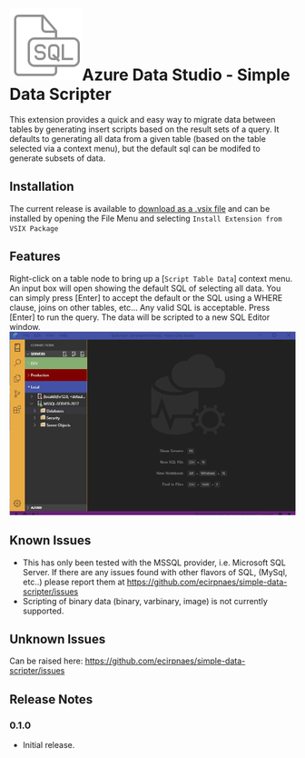 # ![Feature](images/logo.png)Azure Data Studio - Simple Data Scripter

This extension provides a quick and easy way to migrate data between tables by generating insert scripts based on the result sets of a query. It defaults to generating all data from a given table (based on the table selected via a context menu), but the default sql can be modifed to generate subsets of data.

## Installation

The current release is available to [download as a .vsix file](https://github.com/ecirpnaes/SimpleDataScripter/releases/download/0.1.0/simple-data-scripter-0.1.0.vsix) and can be installed by opening the File Menu and selecting `Install Extension from VSIX Package`

## Features

Right-click on a table node to bring up a [`Script Table Data`] context menu. An input box will open showing the default SQL of selecting all data. You can simply press [Enter] to accept the default or the SQL using a WHERE clause, joins on other tables, etc... Any valid SQL is acceptable. Press [Enter] to run the query.
The data will be scripted to a new SQL Editor window.
![Feature](images/Scripting.gif)

## Known Issues

- This has only been tested with the MSSQL provider, i.e. Microsoft SQL Server. If there are any issues found with other flavors of SQL, (MySql, etc..) please report them at <https://github.com/ecirpnaes/simple-data-scripter/issues>
- Scripting of binary data (binary, varbinary, image) is not currently supported.

## Unknown Issues

Can be raised here: <https://github.com/ecirpnaes/simple-data-scripter/issues>

## Release Notes

### 0.1.0

- Initial release.
